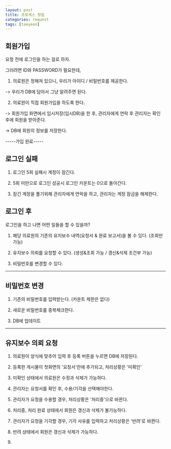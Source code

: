 ```yaml
---
layout: post
title: 프로세스 정립
categories: request
tags: [taeyeon]
---
```


## 회원가입

요청 전에 로그인을 하는 걸로 하자.

그러려면 ID와 PASSWORD가 필요한데, 

1. 의료원은 정해져 있으니, 우리가 아이디 / 비밀번호를 제공한다.

-> 우리가 DB에 담아서 그냥 알려주면 된다.

2. 의료원이 직접 회원가입을 하도록 한다.

-> 회원가입 화면에서 임시저장(임시DB)을 한 후, 관리자에게 연락 후 관리자는 확인 후에 회원을 받아준다.

-> DB에 회원의 정보를 저장한다.

-----가입 완료-----

## 로그인 실패

1. 로그인 5회 실패시 계정이 잠긴다.

2. 5회 미만으로 로그인 성공시 로그인 카운트는 0으로 돌아간다.  

3. 잠긴 계정을 풀기위해 관리자에게 연락을 하고, 관리자는 계정 잠금을 해제한다.

## 로그인 후

로그인을 하고 나면 어떤 일들을 할 수 있을까?

1. 해당 의료원의 기존의 유지보수 내역(요청서 & 완료 보고서)을 볼 수 있다. (조회만 가능)

2. 유지보수 의뢰를 요청할 수 있다. (생성&조회 가능 / 갱신&삭제 조건부 가능)

3. 비밀번호를 변경할 수 있다.

----- -----

## 비밀번호 변경

1. 기존의 비밀번호를 입력받는다. (카운트 제한은 없다)

2. 새로운 비밀번호를 중복체크한다.

3. DB에 업데이트

----- -----

## 유지보수 의뢰 요청

1. 의료원이 양식에 맞추어 입력 후 등록 버튼을 누르면 DB에 저장된다.

2. 등록한 게시물이 첫화면의 '요청서'란에 추가되고, 처리상황은 '미확인'

3. 미확인 상태에서 의료원은 수정과 삭제가 가능하다.

4. 관리자는 요청서를 확인 후, 수용/기각을 선택해야한다.

5. 관리자가 요청을 수용할 경우, 처리상황은 '처리중'으로 바뀐다.

6. 처리중, 처리 완료 상태에서 회원은 갱신과 삭제가 불가능하다.

7. 관리자가 요청을 기각할 경우, 기각 사유를 입력하고 처리상황은 '반려'로 바뀐다.

8. 반려 상태에서 회원은 갱신과 삭제가 가능하다.

9. 

